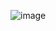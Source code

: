 ![image](https://github.com/UbaydullohML/VS-Projects_BugsFix/assets/75980506/af6ecc91-b32d-488d-a1af-a584120a62e4)
